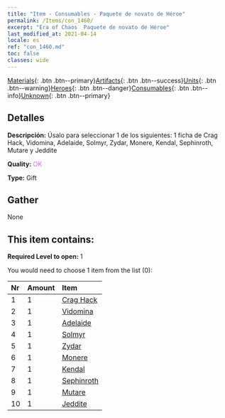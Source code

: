 ```yaml
---
title: "Item - Consumables - Paquete de novato de Héroe"
permalink: /Items/con_1460/
excerpt: "Era of Chaos  Paquete de novato de Héroe"
last_modified_at: 2021-04-14
locale: es
ref: "con_1460.md"
toc: false
classes: wide
---
```

 [Materials](/es/Items/){: .btn .btn--primary}[Artifacts](/es/Items/Artifacts/){: .btn .btn--success}[Units](/es/Items/Units/){: .btn .btn--warning}[Heroes](/es/Items/Heroes/){: .btn .btn--danger}[Consumables](/es/Items/Consumables/){: .btn .btn--info}[Unknown](/es/Items/Unknown/){: .btn .btn--primary}

## Detalles
 **Descripción:** Úsalo para seleccionar 1 de los siguientes: 1 ficha de Crag Hack, Vidomina, Adelaide, Solmyr, Zydar, Monere, Kendal, Sephinroth, Mutare y Jeddite

 **Quality:** <span style="color: #DA70D6">OK</span>

 **Type:** Gift

## Gather

  None

## This item contains:

 **Required Level to open:** 1

 You would need to choose 1 item from the list (0):

  | Nr | Amount |     Item    |
  |:---|:-------|:------------|
  | 1 | 1 | [Crag Hack](/es/Items/her_375/) | 
  | 2 | 1 | [Vidomina](/es/Items/her_372/) | 
  | 3 | 1 | [Adelaide](/es/Items/her_359/) | 
  | 4 | 1 | [Solmyr](/es/Items/her_386/) | 
  | 5 | 1 | [Zydar](/es/Items/her_385/) | 
  | 6 | 1 | [Monere](/es/Items/her_379/) | 
  | 7 | 1 | [Kendal](/es/Items/her_363/) | 
  | 8 | 1 | [Sephinroth](/es/Items/her_392/) | 
  | 9 | 1 | [Mutare](/es/Items/her_389/) | 
  | 10 | 1 | [Jeddite](/es/Items/her_391/) | 

